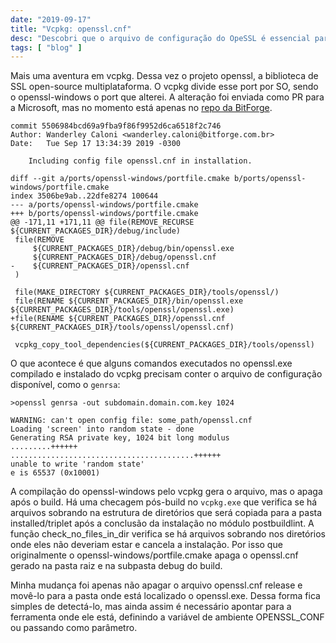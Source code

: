 ```yaml
---
date: "2019-09-17"
title: "Vcpkg: openssl.cnf"
desc: "Descobri que o arquivo de configuração do OpeSSL é essencial para alguns comandos, e o vcpkg, apesar de gerá-lo, não o instala."
tags: [ "blog" ]
---
```

Mais uma aventura em vcpkg. Dessa vez o projeto openssl, a biblioteca de SSL open-source multiplataforma. O vcpkg divide esse port por SO, sendo o openssl-windows o port que alterei. A alteração foi enviada como PR para a Microsoft, mas no momento está apenas no [repo da BitForge](https://github.com/bitforgebr/vcpkg/commit/5506984bcd69a9fba9f86f9952d6ca6518f2c746).

```
commit 5506984bcd69a9fba9f86f9952d6ca6518f2c746
Author: Wanderley Caloni <wanderley.caloni@bitforge.com.br>
Date:   Tue Sep 17 13:34:39 2019 -0300

    Including config file openssl.cnf in installation.

diff --git a/ports/openssl-windows/portfile.cmake b/ports/openssl-windows/portfile.cmake
index 3506be9ab..22dfe8274 100644
--- a/ports/openssl-windows/portfile.cmake
+++ b/ports/openssl-windows/portfile.cmake
@@ -171,11 +171,11 @@ file(REMOVE_RECURSE ${CURRENT_PACKAGES_DIR}/debug/include)
 file(REMOVE
     ${CURRENT_PACKAGES_DIR}/debug/bin/openssl.exe
     ${CURRENT_PACKAGES_DIR}/debug/openssl.cnf
-    ${CURRENT_PACKAGES_DIR}/openssl.cnf
 )

 file(MAKE_DIRECTORY ${CURRENT_PACKAGES_DIR}/tools/openssl/)
 file(RENAME ${CURRENT_PACKAGES_DIR}/bin/openssl.exe ${CURRENT_PACKAGES_DIR}/tools/openssl/openssl.exe)
+file(RENAME ${CURRENT_PACKAGES_DIR}/openssl.cnf ${CURRENT_PACKAGES_DIR}/tools/openssl/openssl.cnf)

 vcpkg_copy_tool_dependencies(${CURRENT_PACKAGES_DIR}/tools/openssl)
 ```

 O que acontece é que alguns comandos executados no openssl.exe compilado e instalado do vcpkg precisam conter o arquivo de configuração disponível, como o `genrsa`:

 ```
>openssl genrsa -out subdomain.domain.com.key 1024

WARNING: can't open config file: some_path/openssl.cnf
Loading 'screen' into random state - done
Generating RSA private key, 1024 bit long modulus
.........++++++
.........................................++++++
unable to write 'random state'
e is 65537 (0x10001)
```

A compilação do openssl-windows pelo vcpkg gera o arquivo, mas o apaga após o build. Há uma checagem pós-build no `vcpkg.exe` que verifica se há arquivos sobrando na estrutura de diretórios que será copiada para a pasta installed/triplet após a conclusão da instalação no módulo postbuildlint. A função check_no_files_in_dir verifica se há arquivos sobrando nos diretórios onde eles não deveriam estar e cancela a instalação. Por isso que originalmente o openssl-windows/portfile.cmake apaga o openssl.cnf gerado na pasta raiz e na subpasta debug do build.

Minha mudança foi apenas não apagar o arquivo openssl.cnf release e movê-lo para a pasta onde está localizado o openssl.exe. Dessa forma fica simples de detectá-lo, mas ainda assim é necessário apontar para a ferramenta onde ele está, definindo a variável de ambiente OPENSSL_CONF ou passando como parâmetro.

